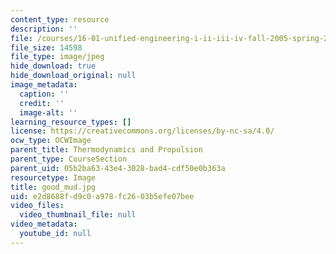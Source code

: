 ```yaml
---
content_type: resource
description: ''
file: /courses/16-01-unified-engineering-i-ii-iii-iv-fall-2005-spring-2006/e2d8688fd9c0a978fc2603b5efe07bee_good_mud.jpg
file_size: 14598
file_type: image/jpeg
hide_download: true
hide_download_original: null
image_metadata:
  caption: ''
  credit: ''
  image-alt: ''
learning_resource_types: []
license: https://creativecommons.org/licenses/by-nc-sa/4.0/
ocw_type: OCWImage
parent_title: Thermodynamics and Propulsion
parent_type: CourseSection
parent_uid: 05b2ba63-43e4-3028-bad4-cdf50e0b363a
resourcetype: Image
title: good_mud.jpg
uid: e2d8688f-d9c0-a978-fc26-03b5efe07bee
video_files:
  video_thumbnail_file: null
video_metadata:
  youtube_id: null
---
```

